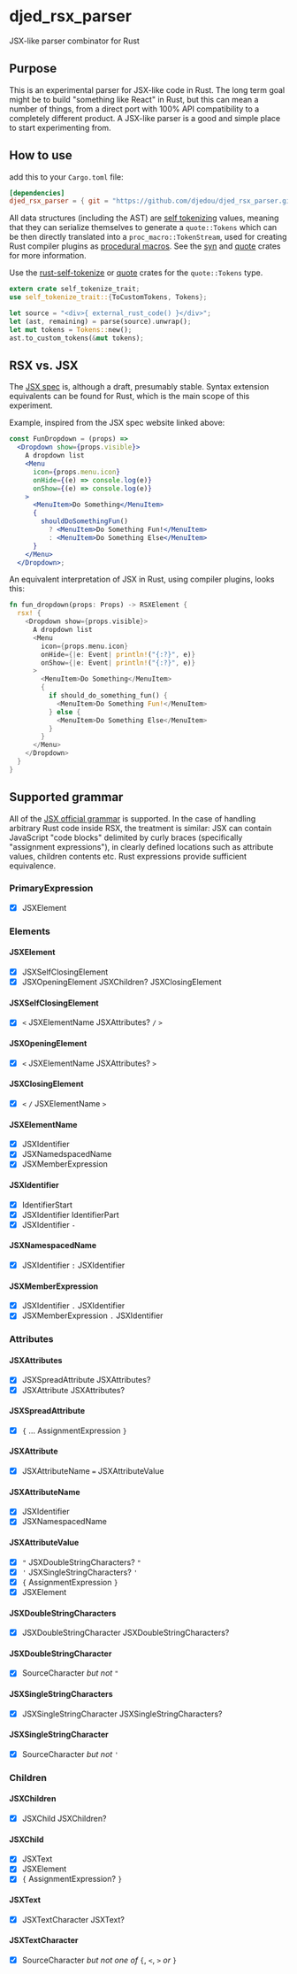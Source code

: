 
# djed_rsx_parser

JSX-like parser combinator for Rust

## Purpose
This is an experimental parser for JSX-like code in Rust. The long term goal might be to build "something like React" in Rust, but this can mean a number of things, from a direct port with 100% API compatibility to a completely different product. A JSX-like parser is a good and simple place to start experimenting from.

## How to use
add this to your `Cargo.toml` file:

```toml
[dependencies]
djed_rsx_parser = { git = "https://github.com/djedou/djed_rsx_parser.git" }
```

All data structures (including the AST) are [self tokenizing](https://github.com/victorporof/rust_self_tokenize.git) values, meaning that they can serialize themselves to generate a `quote::Tokens` which can be then directly translated into a `proc_macro::TokenStream`, used for creating Rust compiler plugins as [procedural macros](https://doc.rust-lang.org/book/first-edition/procedural-macros.html). See the [syn](https://github.com/dtolnay/syn) and [quote](https://github.com/dtolnay/quote) crates for more information.

Use the [rust-self-tokenize](https://github.com/victorporof/rust_self_tokenize.git) or [quote](https://github.com/dtolnay/quote) crates for the `quote::Tokens` type.

```rust
extern crate self_tokenize_trait;
use self_tokenize_trait::{ToCustomTokens, Tokens};

let source = "<div>{ external_rust_code() }</div>";
let (ast, remaining) = parse(source).unwrap();
let mut tokens = Tokens::new();
ast.to_custom_tokens(&mut tokens);
```

## RSX vs. JSX
The [JSX spec](http://facebook.github.io/jsx) is, although a draft, presumably stable. Syntax extension equivalents can be found for Rust, which is the main scope of this experiment.

Example, inspired from the JSX spec website linked above:

```jsx
const FunDropdown = (props) =>
  <Dropdown show={props.visible}>
    A dropdown list
    <Menu
      icon={props.menu.icon}
      onHide={(e) => console.log(e)}
      onShow={(e) => console.log(e)}
    >
      <MenuItem>Do Something</MenuItem>
      {
        shouldDoSomethingFun()
          ? <MenuItem>Do Something Fun!</MenuItem>
          : <MenuItem>Do Something Else</MenuItem>
      }
    </Menu>
  </Dropdown>;
```

An equivalent interpretation of JSX in Rust, using compiler plugins, looks this:

```rust
fn fun_dropdown(props: Props) -> RSXElement {
  rsx! {
    <Dropdown show={props.visible}>
      A dropdown list
      <Menu
        icon={props.menu.icon}
        onHide={|e: Event| println!("{:?}", e)}
        onShow={|e: Event| println!("{:?}", e)}
      >
        <MenuItem>Do Something</MenuItem>
        {
          if should_do_something_fun() {
            <MenuItem>Do Something Fun!</MenuItem>
          } else {
            <MenuItem>Do Something Else</MenuItem>
          }
        }
      </Menu>
    </Dropdown>
  }
}
```

## Supported grammar
All of the [JSX official grammar](http://facebook.github.io/jsx) is supported. In the case of handling arbitrary Rust code inside RSX, the treatment is similar: JSX can contain JavaScript "code blocks" delimited by curly braces (specifically "assignment expressions"), in clearly defined locations such as attribute values, children contents etc. Rust expressions provide sufficient equivalence.

### PrimaryExpression
- [X] JSXElement

### Elements

#### JSXElement
- [X] JSXSelfClosingElement
- [X] JSXOpeningElement JSXChildren? JSXClosingElement

#### JSXSelfClosingElement
- [X] `<` JSXElementName JSXAttributes? `/` `>`

#### JSXOpeningElement
- [X] `<` JSXElementName JSXAttributes? `>`

#### JSXClosingElement
- [X] `<` `/` JSXElementName `>`

#### JSXElementName
- [X] JSXIdentifier
- [X] JSXNamedspacedName
- [X] JSXMemberExpression

#### JSXIdentifier
- [X] IdentifierStart
- [X] JSXIdentifier IdentifierPart
- [X] JSXIdentifier `-`

#### JSXNamespacedName
- [X] JSXIdentifier `:` JSXIdentifier

#### JSXMemberExpression
- [X] JSXIdentifier `.` JSXIdentifier
- [X] JSXMemberExpression `.` JSXIdentifier

### Attributes

#### JSXAttributes
- [X] JSXSpreadAttribute JSXAttributes?
- [X] JSXAttribute JSXAttributes?

#### JSXSpreadAttribute
- [X] `{` ... AssignmentExpression `}`

#### JSXAttribute
- [X] JSXAttributeName `=` JSXAttributeValue

#### JSXAttributeName
- [X] JSXIdentifier
- [X] JSXNamespacedName

#### JSXAttributeValue
- [X] `"` JSXDoubleStringCharacters? `"`
- [X] `'` JSXSingleStringCharacters? `'`
- [X] `{` AssignmentExpression `}`
- [X] JSXElement

#### JSXDoubleStringCharacters
- [X] JSXDoubleStringCharacter JSXDoubleStringCharacters?

#### JSXDoubleStringCharacter
- [X] SourceCharacter *but not* `"`

#### JSXSingleStringCharacters
- [X] JSXSingleStringCharacter JSXSingleStringCharacters?

#### JSXSingleStringCharacter
- [X] SourceCharacter *but not* `'`

### Children

#### JSXChildren
- [X] JSXChild JSXChildren?

#### JSXChild
- [X] JSXText
- [X] JSXElement
- [X] `{` AssignmentExpression? `}`

#### JSXText
- [X] JSXTextCharacter JSXText?

#### JSXTextCharacter
- [X] SourceCharacter *but not one of* `{`, `<`, `>` *or* `}`
